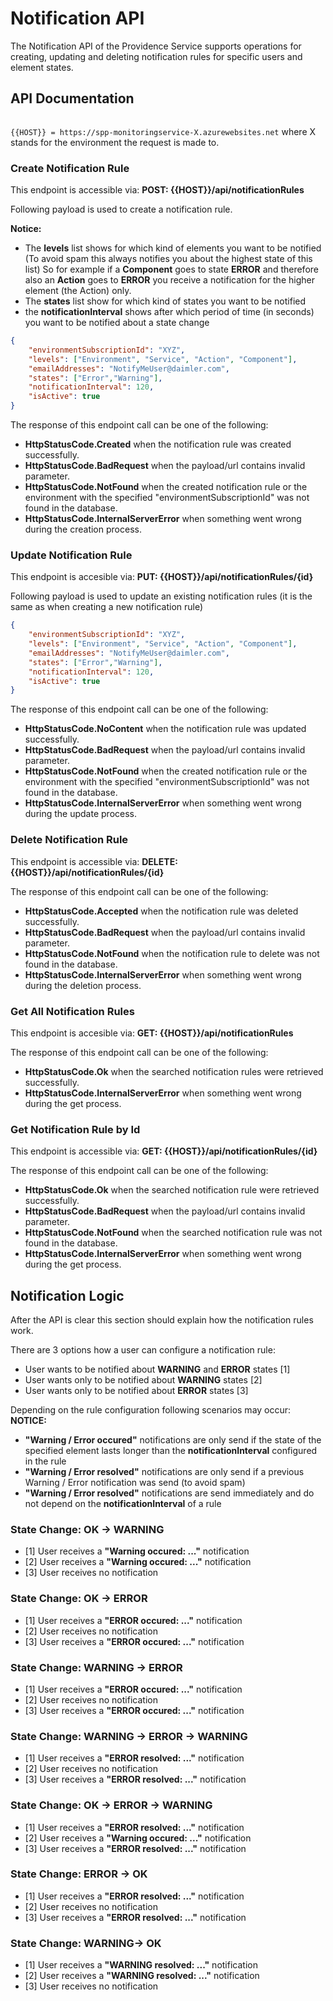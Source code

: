 # Notification API

The Notification API of the Providence Service supports operations for creating, updating and deleting notification rules for specific users and element states. 

## API Documentation

<code>
{{HOST}} = https://spp-monitoringservice-X.azurewebsites.net</code> where X stands for the environment the request is made to.



### Create Notification Rule

This endpoint is accessible via: **POST: {{HOST}}/api/notificationRules**

Following payload is used to create a notification rule.

**Notice:**
- The **levels** list shows for which kind of elements you want to be notified (To avoid spam this always notifies you about the highest state of this list)
  So for example if a **Component** goes to state **ERROR** and therefore also an **Action** goes to **ERROR** you receive a notification for the higher element (the Action) only.
- The **states** list show for which kind of states you want to be notified
- the **notificationInterval** shows after which period of time (in seconds) you want to be notified about a state change

```json
{
    "environmentSubscriptionId": "XYZ",
    "levels": ["Environment", "Service", "Action", "Component"],
    "emailAddresses": "NotifyMeUser@daimler.com",
    "states": ["Error","Warning"],
    "notificationInterval": 120,
    "isActive": true
}
```

The response of this endpoint call can be one of the following:
- **HttpStatusCode.Created** when the notification rule was created successfully.
- **HttpStatusCode.BadRequest** when the payload/url contains invalid parameter.
- **HttpStatusCode.NotFound** when the created notification rule or the environment with the specified "environmentSubscriptionId" was not found in the database.
- **HttpStatusCode.InternalServerError** when something went wrong during the creation process.

### Update Notification Rule

This endpoint is accesible via: **PUT: {{HOST}}/api/notificationRules/{id}**

Following payload is used to update an existing notification rules (it is the same as when creating a new notification rule)

```json
{
    "environmentSubscriptionId": "XYZ",
    "levels": ["Environment", "Service", "Action", "Component"],
    "emailAddresses": "NotifyMeUser@daimler.com",
    "states": ["Error","Warning"],
    "notificationInterval": 120,
    "isActive": true
}
```
The response of this endpoint call can be one of the following:
- **HttpStatusCode.NoContent** when the notification rule was updated successfully.
- **HttpStatusCode.BadRequest** when the payload/url contains invalid parameter.
- **HttpStatusCode.NotFound** when the created notification rule or the environment with the specified "environmentSubscriptionId" was not found in the database.
- **HttpStatusCode.InternalServerError** when something went wrong during the update process.

### Delete Notification Rule

This endpoint is accessible via: **DELETE: {{HOST}}/api/notificationRules/{id}**

The response of this endpoint call can be one of the following:
- **HttpStatusCode.Accepted** when the notification rule was deleted successfully.
- **HttpStatusCode.BadRequest** when the payload/url contains invalid parameter.
- **HttpStatusCode.NotFound** when the notification rule to delete was not found in the database.
- **HttpStatusCode.InternalServerError** when something went wrong during the deletion process.

### Get All Notification Rules

This endpoint is accesible via: **GET: {{HOST}}/api/notificationRules**

The response of this endpoint call can be one of the following:
- **HttpStatusCode.Ok** when the searched notification rules were retrieved successfully.
- **HttpStatusCode.InternalServerError** when something went wrong during the get process.

### Get Notification Rule by Id

This endpoint is accessible via: **GET: {{HOST}}/api/notificationRules/{id}**

The response of this endpoint call can be one of the following:
- **HttpStatusCode.Ok** when the searched notification rule  were retrieved successfully.
- **HttpStatusCode.BadRequest** when the payload/url contains invalid parameter.
- **HttpStatusCode.NotFound** when the  searched notification rule was not found in the database.
- **HttpStatusCode.InternalServerError** when something went wrong during the get process.


## Notification Logic

After the API is clear this section should explain how the notification rules work.

There are 3 options how a user can configure a notification rule:
- User wants to be notified about **WARNING** and **ERROR** states [1]
- User wants only to be notified about **WARNING** states [2]
- User wants only to be notified about **ERROR** states [3]

Depending on the rule configuration following scenarios may occur:
**NOTICE:** 
- **"Warning / Error occured"** notifications are only send if the state of the specified element lasts longer than the **notificationInterval** configured in the rule
- **"Warning / Error resolved"** notifications are only send if a previous Warning / Error notification was send (to avoid spam)
- **"Warning / Error resolved"** notifications are send immediately and do not depend on the **notificationInterval** of a rule

### State Change: OK -> WARNING
- [1] User receives a **"Warning occured: ..."** notification
- [2] User receives a **"Warning occured: ..."** notification
- [3] User receives no notification

### State Change: OK -> ERROR
- [1] User receives a **"ERROR occured: ..."** notification
- [2] User receives no notification
- [3] User receives a **"ERROR occured: ..."** notification

### State Change: WARNING -> ERROR
- [1] User receives a **"ERROR occured: ..."** notification
- [2] User receives no notification
- [3] User receives a **"ERROR occured: ..."** notification

### State Change: WARNING -> ERROR -> WARNING
- [1] User receives a **"ERROR resolved: ..."** notification
- [2] User receives no notification
- [3] User receives a **"ERROR resolved: ..."** notification

### State Change: OK -> ERROR -> WARNING
- [1] User receives a **"ERROR resolved: ..."** notification
- [2] User receives a **"Warning occured: ..."** notification
- [3] User receives a **"ERROR resolved: ..."** notification

### State Change: ERROR -> OK
- [1] User receives a **"ERROR resolved: ..."** notification
- [2] User receives no notification
- [3] User receives a **"ERROR resolved: ..."** notification

### State Change: WARNING-> OK
- [1] User receives a **"WARNING resolved: ..."** notification
- [2] User receives a **"WARNING resolved: ..."** notification
- [3] User receives no notification
